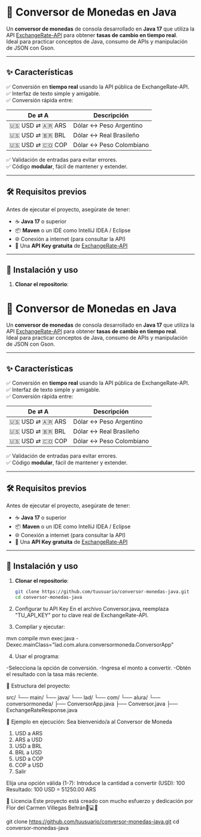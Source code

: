 # 💱 Conversor de Monedas en Java

Un **conversor de monedas** de consola desarrollado en **Java 17** que utiliza la API [ExchangeRate-API](https://www.exchangerate-api.com/) para obtener **tasas de cambio en tiempo real**.  
Ideal para practicar conceptos de Java, consumo de APIs y manipulación de JSON con Gson.

---

## ✨ Características

✅ Conversión en **tiempo real** usando la API pública de ExchangeRate-API.  
✅ Interfaz de texto simple y amigable.  
✅ Conversión rápida entre:

| De ⇄ A | Descripción |
|--------|-------------|
| 🇺🇸 USD ⇄ 🇦🇷 ARS | Dólar ↔ Peso Argentino |
| 🇺🇸 USD ⇄ 🇧🇷 BRL | Dólar ↔ Real Brasileño |
| 🇺🇸 USD ⇄ 🇨🇴 COP | Dólar ↔ Peso Colombiano |

✅ Validación de entradas para evitar errores.  
✅ Código **modular**, fácil de mantener y extender.

---

## 🛠 Requisitos previos

Antes de ejecutar el proyecto, asegúrate de tener:

- ☕ **Java 17** o superior  
- 📦 **Maven** o un IDE como IntelliJ IDEA / Eclipse  
- 🌐 Conexión a internet (para consultar la API)  
- 🔑 Una **API Key gratuita** de [ExchangeRate-API](https://www.exchangerate-api.com/)

---

## 🚀 Instalación y uso

1. **Clonar el repositorio**:
# 💱 Conversor de Monedas en Java

Un **conversor de monedas** de consola desarrollado en **Java 17** que utiliza la API [ExchangeRate-API](https://www.exchangerate-api.com/) para obtener **tasas de cambio en tiempo real**.  
Ideal para practicar conceptos de Java, consumo de APIs y manipulación de JSON con Gson.

---

## ✨ Características

✅ Conversión en **tiempo real** usando la API pública de ExchangeRate-API.  
✅ Interfaz de texto simple y amigable.  
✅ Conversión rápida entre:

| De ⇄ A | Descripción |
|--------|-------------|
| 🇺🇸 USD ⇄ 🇦🇷 ARS | Dólar ↔ Peso Argentino |
| 🇺🇸 USD ⇄ 🇧🇷 BRL | Dólar ↔ Real Brasileño |
| 🇺🇸 USD ⇄ 🇨🇴 COP | Dólar ↔ Peso Colombiano |

✅ Validación de entradas para evitar errores.  
✅ Código **modular**, fácil de mantener y extender.

---

## 🛠 Requisitos previos

Antes de ejecutar el proyecto, asegúrate de tener:

- ☕ **Java 17** o superior  
- 📦 **Maven** o un IDE como IntelliJ IDEA / Eclipse  
- 🌐 Conexión a internet (para consultar la API)  
- 🔑 Una **API Key gratuita** de [ExchangeRate-API](https://www.exchangerate-api.com/)

---

## 🚀 Instalación y uso

1. **Clonar el repositorio**:
   ```bash
   git clone https://github.com/tuusuario/conversor-monedas-java.git
   cd conversor-monedas-java
   
2.  Configurar tu API Key
En el archivo Conversor.java, reemplaza "TU_API_KEY" por tu clave real de ExchangeRate-API.

3. Compilar y ejecutar:

mvn compile
mvn exec:java -Dexec.mainClass="lad.com.alura.conversormoneda.ConversorApp"

4. Usar el programa:

-Selecciona la opción de conversión.
-Ingresa el monto a convertir.
-Obtén el resultado con la tasa más reciente.

📂 Estructura del proyecto:

src/
 └── main/
     └── java/
         └── lad/
             └── com/
                 └── alura/
                     └── conversormoneda/
                         ├── ConversorApp.java
                         ├── Conversor.java
                         ├── ExchangeRateResponse.java

📸 Ejemplo en ejecución:
Sea bienvenido/a al Conversor de Moneda

1) USD a ARS
2) ARS a USD
3) USD a BRL
4) BRL a USD
5) USD a COP
6) COP a USD
7) Salir

Elija una opción válida (1-7):
Introduce la cantidad a convertir (USD): 100
Resultado: 100 USD = 51250.00 ARS

📄 Licencia
Este proyecto está creado con mucho esfuerzo y dedicación por Flor del Carmen Villegas Beltrán💖💻✨


   git clone https://github.com/tuusuario/conversor-monedas-java.git
   cd conversor-monedas-java

